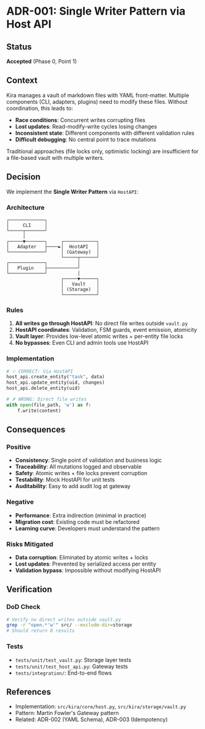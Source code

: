# ADR-001: Single Writer Pattern via Host API

## Status

**Accepted** (Phase 0, Point 1)

## Context

Kira manages a vault of markdown files with YAML front-matter. Multiple components (CLI, adapters, plugins) need to modify these files. Without coordination, this leads to:

- **Race conditions**: Concurrent writes corrupting files
- **Lost updates**: Read-modify-write cycles losing changes
- **Inconsistent state**: Different components with different validation rules
- **Difficult debugging**: No central point to trace mutations

Traditional approaches (file locks only, optimistic locking) are insufficient for a file-based vault with multiple writers.

## Decision

We implement the **Single Writer Pattern** via `HostAPI`:

### Architecture

```
┌─────────────┐
│     CLI     │
└─────┬───────┘
      │
┌─────▼───────┐     ┌────────────┐
│   Adapter   ├────►│  HostAPI   │
└─────────────┘     │ (Gateway)  │
                    └─────┬──────┘
┌─────────────┐           │
│   Plugin    ├───────────┘
└─────────────┘           │
                    ┌─────▼──────┐
                    │   Vault    │
                    │ (Storage)  │
                    └────────────┘
```

### Rules

1. **All writes go through HostAPI**: No direct file writes outside `vault.py`
2. **HostAPI coordinates**: Validation, FSM guards, event emission, atomicity
3. **Vault layer**: Provides low-level atomic writes + per-entity file locks
4. **No bypasses**: Even CLI and admin tools use HostAPI

### Implementation

```python
# ✓ CORRECT: Via HostAPI
host_api.create_entity("task", data)
host_api.update_entity(uid, changes)
host_api.delete_entity(uid)

# ✗ WRONG: Direct file writes
with open(file_path, 'w') as f:
    f.write(content)
```

## Consequences

### Positive

- **Consistency**: Single point of validation and business logic
- **Traceability**: All mutations logged and observable
- **Safety**: Atomic writes + file locks prevent corruption
- **Testability**: Mock HostAPI for unit tests
- **Auditability**: Easy to add audit log at gateway

### Negative

- **Performance**: Extra indirection (minimal in practice)
- **Migration cost**: Existing code must be refactored
- **Learning curve**: Developers must understand the pattern

### Risks Mitigated

- **Data corruption**: Eliminated by atomic writes + locks
- **Lost updates**: Prevented by serialized access per entity
- **Validation bypass**: Impossible without modifying HostAPI

## Verification

### DoD Check

```bash
# Verify no direct writes outside vault.py
grep -r "open.*'w'" src/ --exclude-dir=storage
# Should return 0 results
```

### Tests

- `tests/unit/test_vault.py`: Storage layer tests
- `tests/unit/test_host_api.py`: Gateway tests
- `tests/integration/`: End-to-end flows

## References

- Implementation: `src/kira/core/host.py`, `src/kira/storage/vault.py`
- Pattern: Martin Fowler's Gateway pattern
- Related: ADR-002 (YAML Schema), ADR-003 (Idempotency)
